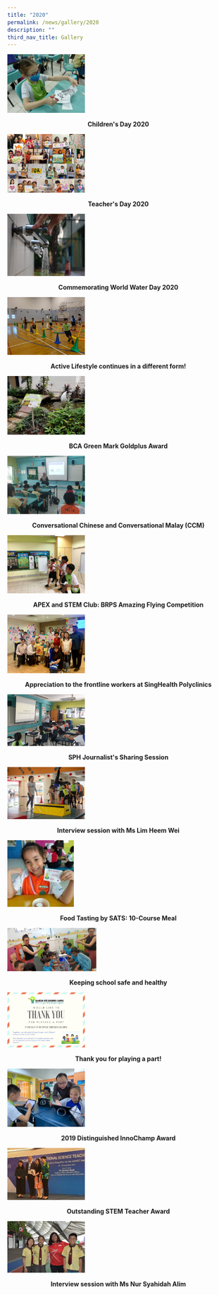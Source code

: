```yaml
---
title: "2020"
permalink: /news/gallery/2020
description: ""
third_nav_title: Gallery
---
```

<p><a href="https://www.facebook.com/Blangah-Rise-Primary-School-1143547012326368/photos?tab=album&album_id=4111181838896189&ref=page_internal">
<img style="width: 35%;" src="/images/20cd.jpg" />
</a></p>
<p class="fl-heading" style="text-align: center;"><strong><span class="fl-heading-text">Children's Day 2020</span></strong></p>

<p><a href="https://www.facebook.com/Blangah-Rise-Primary-School-1143547012326368/photos?tab=album&album_id=4021430917871282&ref=page_internal">
<img style="width: 35%;" src="/images/20td.png" />
</a></p>
<p class="fl-heading" style="text-align: center;"><strong><span class="fl-heading-text">Teacher's Day 2020</span></strong></p>

<p><a href="https://www.facebook.com/Blangah-Rise-Primary-School-1143547012326368/photos?tab=album&album_id=3445056052175441&ref=page_internal">
<img style="width: 35%;" src="/images/20wwd.jpg" />
</a></p>
<p class="fl-heading" style="text-align: center;"><strong><span class="fl-heading-text">Commemorating World Water Day 2020</span></strong></p>

<p><a href="https://www.facebook.com/Blangah-Rise-Primary-School-1143547012326368/photos?tab=album&album_id=3445026825511697&ref=page_internal">
<img style="width: 35%;" src="/images/20al.jpg" />
</a></p>
<p class="fl-heading" style="text-align: center;"><strong><span class="fl-heading-text">Active Lifestyle continues in a different form!</span></strong></p>

<p><a href="https://www.facebook.com/Blangah-Rise-Primary-School-1143547012326368/photos?tab=album&album_id=3439557252725321&ref=page_internal">
<img style="width: 35%;" src="/images/20bca.jpg" />
</a></p>
<p class="fl-heading" style="text-align: center;"><strong><span class="fl-heading-text">BCA Green Mark Goldplus Award</span></strong></p>

<p><a href="https://www.facebook.com/Blangah-Rise-Primary-School-1143547012326368/photos?tab=album&album_id=3437491739598539&ref=page_internal">
<img style="width: 35%;" src="/images/20ccm.jpg" />
</a></p>
<p class="fl-heading" style="text-align: center;"><strong><span class="fl-heading-text">Conversational Chinese and Conversational Malay (CCM)</span></strong></p>

<p><a href="https://www.facebook.com/Blangah-Rise-Primary-School-1143547012326368/photos?tab=album&album_id=3437320049615708&ref=page_internal">
<img style="width: 35%;" src="/images/20apex.jpg" />
</a></p>
<p class="fl-heading" style="text-align: center;"><strong><span class="fl-heading-text">APEX and STEM Club: BRPS Amazing Flying Competition</span></strong></p>

<p><a href="https://www.facebook.com/Blangah-Rise-Primary-School-1143547012326368/photos?tab=album&album_id=3409499545731092&ref=page_internal">
<img style="width: 35%;" src="/images/20appr.jpg" />
</a></p>
<p class="fl-heading" style="text-align: center;"><strong><span class="fl-heading-text">Appreciation to the frontline workers at SingHealth Polyclinics</span></strong></p>

<p><a href="https://www.facebook.com/Blangah-Rise-Primary-School-1143547012326368/photos?tab=album&album_id=3392775547403492&ref=page_internal">
<img style="width: 35%;" src="/images/20sph.jpg" />
</a></p>
<p class="fl-heading" style="text-align: center;"><strong><span class="fl-heading-text">SPH Journalist's Sharing Session</span></strong></p>

<p><a href="https://www.facebook.com/media/set/?set=a.3390456440968736&type=3">
<img style="width: 35%;" src="/images/20mslim.jpg" />
</a></p>
<p class="fl-heading" style="text-align: center;"><strong><span class="fl-heading-text">Interview session with Ms Lim Heem Wei</span></strong></p>

<p><a href="https://www.facebook.com/Blangah-Rise-Primary-School-1143547012326368/photos?tab=album&album_id=3374512812563099&ref=page_internal">
<img style="width: 30%;" src="/images/20sats.jpg" />
</a></p>
<p class="fl-heading" style="text-align: center;"><strong><span class="fl-heading-text">Food Tasting by SATS: 10-Course Meal</span></strong></p>

<p><a href="https://www.facebook.com/Blangah-Rise-Primary-School-1143547012326368/photos?tab=album&album_id=3341317812549266&ref=page_internal">
<img style="width: 40%;" src="/images/20keep.jpg" />
</a></p>
<p class="fl-heading" style="text-align: center;"><strong><span class="fl-heading-text">Keeping school safe and healthy</span></strong></p>

<p><a href="https://www.facebook.com/Blangah-Rise-Primary-School-1143547012326368/photos?tab=album&album_id=3353068274707553&ref=page_internal">
<img style="width: 35%;" src="/images/20ty.jpg" />
</a></p>
<p class="fl-heading" style="text-align: center;"><strong><span class="fl-heading-text">Thank you for playing a part!</span></strong></p>

<p><a href="https://www.facebook.com/Blangah-Rise-Primary-School-1143547012326368/photos?tab=album&album_id=3311692405511807&ref=page_internal">
<img style="width: 35%;" src="/images/20dia.jpg" />
</a></p>
<p class="fl-heading" style="text-align: center;"><strong><span class="fl-heading-text">2019 Distinguished InnoChamp Award</span></strong></p>

<p><a href="https://www.facebook.com/Blangah-Rise-Primary-School-1143547012326368/photos?tab=album&album_id=3311685235512524&ref=page_internal">
<img style="width: 35%;" src="/images/20stem.jpg" />
</a></p>
<p class="fl-heading" style="text-align: center;"><strong><span class="fl-heading-text">Outstanding STEM Teacher Award</span></strong></p>

<p><a href="https://www.facebook.com/Blangah-Rise-Primary-School-1143547012326368/photos?tab=album&album_id=3287234914624223&ref=page_internal">
<img style="width: 35%;" src="/images/20msnur.jpg" />
</a></p>
<p class="fl-heading" style="text-align: center;"><strong><span class="fl-heading-text">Interview session with Ms Nur Syahidah Alim</span></strong></p>